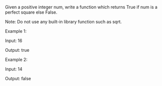 Given a positive integer num, write a function which returns True if num is a perfect square else False.

Note: Do not use any built-in library function such as sqrt.

Example 1:

Input: 16

Output: true

Example 2:

Input: 14

Output: false
